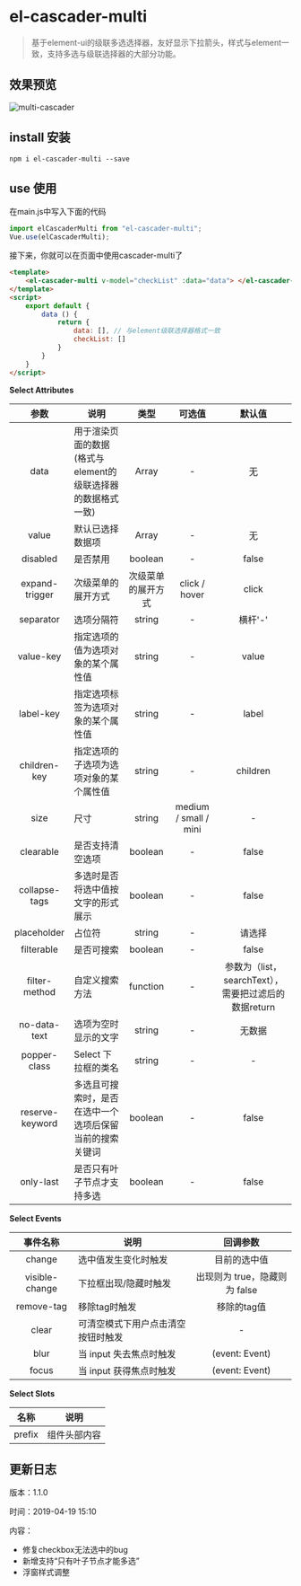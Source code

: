 # el-cascader-multi

> 基于element-ui的级联多选选择器，友好显示下拉箭头，样式与element一致，支持多选与级联选择器的大部分功能。

## 效果预览

![multi-cascader](https://s2.ax1x.com/2019/02/11/kaBE0U.gif)

## install 安装

```shell
npm i el-cascader-multi --save
```

## use 使用

在main.js中写入下面的代码

```javascript
import elCascaderMulti from "el-cascader-multi";
Vue.use(elCascaderMulti);
```

接下来，你就可以在页面中使用cascader-multi了

```html
<template>
    <el-cascader-multi v-model="checkList" :data="data"> </el-cascader-multi>
</template>
<script>
    export default {
        data () {
            return {
                data: [], // 与element级联选择器格式一致
                checkList: []
            }
        }
    }
</script>
```

**Select Attributes**

|      参数       | 说明                                                        |        类型        |        可选值         |                        默认值                        |
| :-------------: | ----------------------------------------------------------- | :----------------: | :-------------------: | :--------------------------------------------------: |
|      data       | 用于渲染页面的数据(格式与element的级联选择器的数据格式一致) |       Array        |           -           |                          无                          |
|      value      | 默认已选择数据项                                            |       Array        |           -           |                          无                          |
|    disabled     | 是否禁用                                                    |      boolean       |           -           |                        false                         |
| expand-trigger  | 次级菜单的展开方式                                          | 次级菜单的展开方式 |     click / hover     |                        click                         |
|    separator    | 选项分隔符                                                  |       string       |           -           |                       横杆'-'                        |
|    value-key    | 指定选项的值为选项对象的某个属性值                          |       string       |           -           |                        value                         |
|    label-key    | 指定选项标签为选项对象的某个属性值                          |       string       |           -           |                        label                         |
|  children-key   | 指定选项的子选项为选项对象的某个属性值                      |       string       |           -           |                       children                       |
|      size       | 尺寸                                                        |       string       | medium / small / mini |                          -                           |
|    clearable    | 是否支持清空选项                                            |      boolean       |           -           |                        false                         |
|  collapse-tags  | 多选时是否将选中值按文字的形式展示                          |      boolean       |           -           |                        false                         |
|   placeholder   | 占位符                                                      |       string       |           -           |                        请选择                        |
|   filterable    | 是否可搜索                                                  |      boolean       |           -           |                        false                         |
|  filter-method  | 自定义搜索方法                                              |      function      |           -           | 参数为（list，searchText），需要把过滤后的数据return |
|  no-data-text   | 选项为空时显示的文字                                        |       string       |           -           |                        无数据                        |
|  popper-class   | Select 下拉框的类名                                         |       string       |           -           |                          -                           |
| reserve-keyword | 多选且可搜索时，是否在选中一个选项后保留当前的搜索关键词    |      boolean       |           -           |                        false                         |
|    only-last    | 是否只有叶子节点才支持多选                                  |      boolean       |           -           |                        false                         |

**Select Events**

|    事件名称    | 说明                               |           回调参数            |
| :------------: | ---------------------------------- | :---------------------------: |
|     change     | 选中值发生变化时触发               |         目前的选中值          |
| visible-change | 下拉框出现/隐藏时触发              | 出现则为 true，隐藏则为 false |
|   remove-tag   | 移除tag时触发                      |          移除的tag值          |
|     clear      | 可清空模式下用户点击清空按钮时触发 |               -               |
|      blur      | 当 input 失去焦点时触发            |        (event: Event)         |
|     focus      | 当 input 获得焦点时触发            |        (event: Event)         |

**Select Slots**

|  名称  | 说明         |
| :----: | ------------ |
| prefix | 组件头部内容 |

## 更新日志

版本：1.1.0

时间：2019-04-19 15:10

内容：

- 修复checkbox无法选中的bug
- 新增支持“只有叶子节点才能多选”
- 浮窗样式调整

​	
